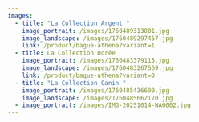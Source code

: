 ```yaml
---
images:
  - title: "La Collection Argent "
    image_portrait: /images/1760489313801.jpg
    image_landscape: /images/1760489297457.jpg
    link: /product/bague-athena?variant=1
  - title: La Collection Dorée
    image_portrait: /images/1760483379115.jpg
    image_landscape: /images/1760483267569.jpg
    link: /product/bague-athena?variant=0
  - title: "La Collection Canin "
    image_portrait: /images/1760485436690.jpg
    image_landscape: /images/1760485662170.jpg
  - image_portrait: /images/IMG-20251014-WA0002.jpg
---
```

